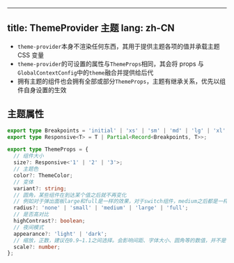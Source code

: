 <!--this file is copied from chinese md, remove this comment to update it, or it will be overwritten when next build-->
---
title: ThemeProvider 主题
lang: zh-CN
---

- `theme-provider`本身不渲染任何东西，其用于提供主题各项的值并承载主题 CSS 变量
- `theme-provider`的可设置的属性与`ThemeProps`相同，其会将 props 与`GlobalContextConfig`中的`theme`融合并提供给后代
- 拥有主题的组件也会拥有全部或部分`ThemeProps`，主题有继承关系，优先以组件自身设置的生效

## 主题属性

```ts
export type Breakpoints = 'initial' | 'xs' | 'sm' | 'md' | 'lg' | 'xl';
export type Responsive<T> = T | Partial<Record<Breakpoints, T>>;

export type ThemeProps = {
  // 组件大小
  size?: Responsive<'1' | '2' | '3'>;
  // 主题色
  color?: ThemeColor;
  // 变体
  variant?: string;
  // 圆角，某些组件在到达某个值之后就不再变化
  // 例如对于弹出面板large和full是一样的效果，对于switch组件，medium之后都是一样的效果
  radius?: 'none' | 'small' | 'medium' | 'large' | 'full';
  // 是否高对比
  highContrast?: boolean;
  // 夜间模式
  appearance?: 'light' | 'dark';
  // 缩放，正数，建议在0.9~1.1之间选择。会影响间距、字体大小、圆角等的数值，并不是transform: scale
  scale?: number;
};
```
